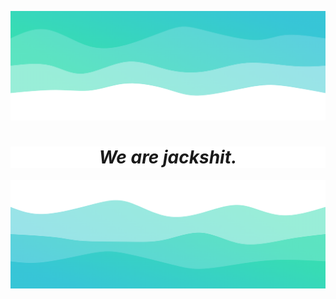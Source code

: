 ![header](./profile/top.png)

<h1 align="center" style="background-color:white;">
  <i>We are jackshit.</i>
</h1>

![footer](./profile/bottom.png)
